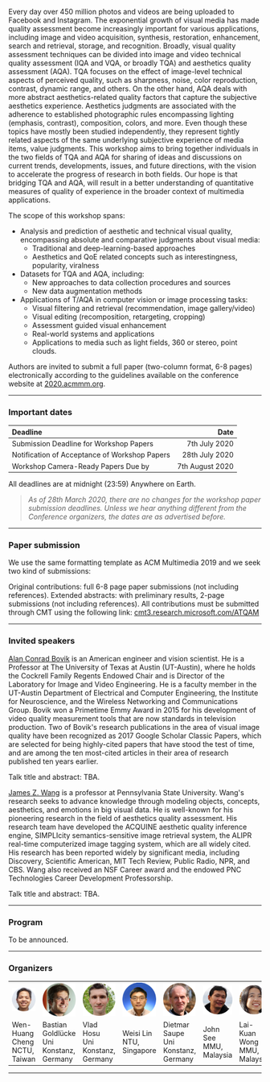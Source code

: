 Every day over 450 million photos and videos are being uploaded to Facebook and Instagram. The exponential growth of visual media has made quality assessment become increasingly important for various applications, including image and video acquisition, synthesis, restoration, enhancement, search and retrieval, storage, and recognition. Broadly, visual quality assessment techniques can be divided into image and video technical quality assessment (IQA and VQA, or broadly TQA) and aesthetics quality assessment (AQA). TQA focuses on the effect of image-level technical aspects of perceived quality, such as sharpness, noise, color reproduction, contrast, dynamic range, and others. On the other hand, AQA deals with more abstract aesthetics-related quality factors that capture the subjective aesthetics experience. Aesthetics judgments are associated with the adherence to established photographic rules encompassing lighting (emphasis, contrast), composition, colors, and more. Even though these topics have mostly been studied independently, they represent tightly related aspects of the same underlying subjective experience of media items, value judgments. This workshop aims to bring together individuals in the two fields of TQA and AQA for sharing of ideas and discussions on current trends, developments, issues, and future directions, with the vision to accelerate the progress of research in both fields. Our hope is that bridging TQA and AQA, will result in a better understanding of quantitative measures of quality of experience in the broader context of multimedia applications.

The scope of this workshop spans:
* Analysis and prediction of aesthetic and technical visual quality, encompassing absolute and comparative judgments about visual media:
  * Traditional and deep-learning-based approaches
  * Aesthetics and QoE related concepts such as interestingness, popularity, viralness
* Datasets for TQA and AQA, including:
  * New approaches to data collection procedures and sources
  * New data augmentation methods	
* Applications of T/AQA in computer vision or image processing tasks:
  * Visual filtering and retrieval (recommendation, image gallery/video)
  * Visual editing (recomposition, retargeting, cropping)
  * Assessment guided visual enhancement
  * Real-world systems and applications
  * Applications to media such as light fields, 360 or stereo, point clouds.
 
Authors are invited to submit a full paper (two-column format, 6-8 pages) electronically according to the guidelines available on the conference website at [2020.acmmm.org](https://2020.acmmm.org/).

---

### Important dates

| Deadline | Date |
| :--- |---: |
| Submission Deadline for Workshop Papers       |  7th July 2020   |
| Notification of Acceptance of Workshop Papers | 28th July 2020   |
| Workshop Camera-Ready Papers Due by           |  7th August 2020 |

All deadlines are at midnight (23:59) Anywhere on Earth.

> _As of 28th March 2020, there are no changes for the workshop paper submission deadlines. Unless we hear anything different from the Conference organizers, the dates are as advertised before._

---

### Paper submission

We use the same formatting template as ACM Multimedia 2019 and we seek two kind of submissions:

Original contributions: full 6-8 page paper submissions (not including references).
Extended abstracts: with preliminary results, 2-page submissions (not including references).
All contributions must be submitted through CMT using the following link: [cmt3.research.microsoft.com/ATQAM](https://cmt3.research.microsoft.com/ATQAM)

---

### Invited speakers

[Alan Conrad Bovik](http://www.ece.utexas.edu/people/faculty/alan-bovik) is an American engineer and vision scientist. He is a Professor at The University of Texas at Austin (UT-Austin), where he holds the Cockrell Family Regents Endowed Chair and is Director of the Laboratory for Image and Video Engineering. He is a faculty member in the UT-Austin Department of Electrical and Computer Engineering, the Institute for Neuroscience, and the Wireless Networking and Communications Group. Bovik won a Primetime Emmy Award in 2015 for his development of video quality measurement tools that are now standards in television production. Two of Bovik's research publications in the area of visual image quality have been recognized as 2017 Google Scholar Classic Papers, which are selected for being highly-cited papers that have stood the test of time, and are among the ten most-cited articles in their area of research published ten years earlier.

Talk title and abstract: TBA.

[James Z. Wang](http://infolab.stanford.edu/~wangz/home/) is a professor at Pennsylvania State University. Wang's research seeks to advance knowledge through modeling objects, concepts, aesthetics, and emotions in big visual data. He is well-known for his pioneering research in the field of aesthetics quality assessment. His research team have developed the ACQUINE aesthetic quality inference engine, SIMPLIcity semantics-sensitive image retrieval system, the ALIPR real-time computerized image tagging system, which are all widely cited. His research has been reported widely by significant media, including Discovery, Scientific American, MIT Tech Review, Public Radio, NPR, and CBS. Wang also received an NSF Career award and the endowed PNC Technologies Career Development Professorship.

Talk title and abstract: TBA.

---

### Program

To be announced.

---

### Organizers



<table>
    <tr>
     <td><img src="https://github.com/subpic/ATQAM/blob/master/assets/images/wen-huang.png?raw=true" class="profile"/></td>
     <td><img src="https://github.com/subpic/ATQAM/blob/master/assets/images/bastian-goldlueke.png?raw=true" class="profile"/></td>
     <td><img src="https://github.com/subpic/ATQAM/blob/master/assets/images/vlad-hosu.png?raw=true" class="profile"/></td>
     <td><img src="https://github.com/subpic/ATQAM/blob/master/assets/images/weisi-lin.png?raw=true" class="profile"/></td>
     <td><img src="https://github.com/subpic/ATQAM/blob/master/assets/images/dietmar-saupe.png?raw=true" class="profile"/></td>
     <td><img src="https://github.com/subpic/ATQAM/blob/master/assets/images/john-see.png?raw=true" class="profile"/></td>
     <td><img src="https://github.com/subpic/ATQAM/blob/master/assets/images/lai-kuan-wong.png?raw=true" class="profile"/></td>
    </tr>
    <tr>
     <td width="200px"> Wen-Huang Cheng<br/> NCTU, Taiwan </td>
     <td width="200px"> Bastian Goldlücke<br/> Uni Konstanz, Germany </td>
     <td width="200px"> Vlad Hosu<br/> Uni Konstanz, Germany </td>
     <td width="200px"> Weisi Lin<br/> NTU, Singapore </td>
     <td width="200px"> Dietmar Saupe<br/> Uni Konstanz, Germany </td>
     <td width="200px"> John See<br/> MMU, Malaysia </td>
     <td width="200px"> Lai-Kuan Wong<br/> MMU, Malaysia </td>
    </tr>
</table>

---
